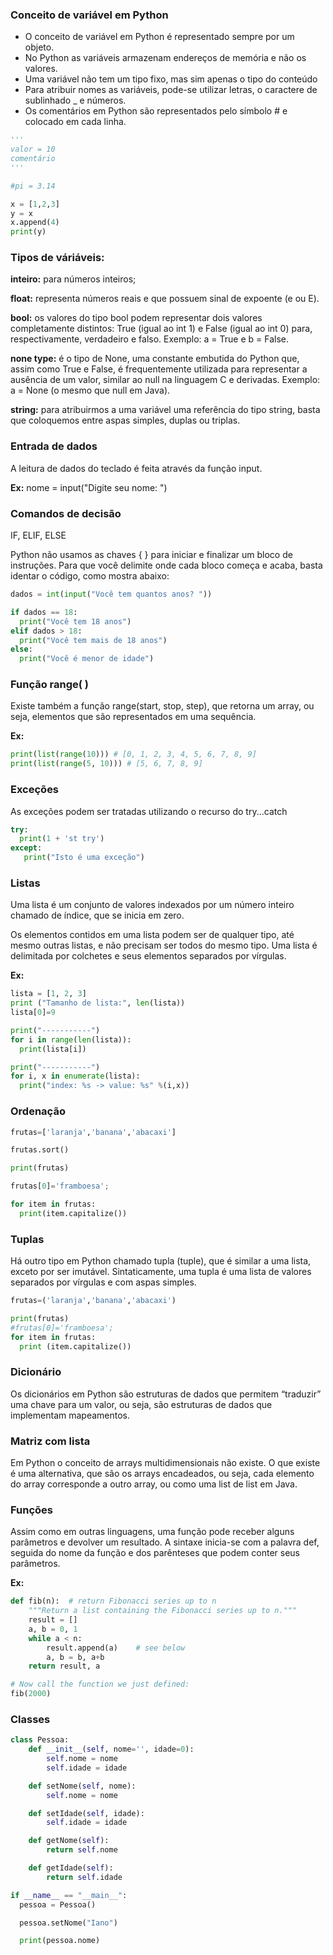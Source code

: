 ### Conceito de variável em Python


* O conceito de variável em Python é representado sempre por um objeto.
* No Python as variáveis armazenam endereços de memória e não os valores.
* Uma variável não tem um tipo fixo, mas sim apenas o tipo do conteúdo
* Para atribuir nomes as variáveis, pode-se utilizar letras, o caractere de sublinhado _ e números.
* Os comentários em Python são representados pelo símbolo # e colocado em cada linha.

~~~python
'''
valor = 10
comentário
'''

#pi = 3.14

x = [1,2,3]
y = x
x.append(4)
print(y)
~~~

### Tipos de váriáveis:

**inteiro:** para números inteiros;

**float:** representa números reais e que possuem sinal de expoente (e ou E).

**bool:** os valores do tipo bool podem representar dois valores completamente distintos: True (igual ao int 1) e False (igual ao int 0) para, respectivamente, verdadeiro e falso. Exemplo: a = True e b = False.

**none type:** é o tipo de None, uma constante embutida do Python que, assim como True e False, é frequentemente utilizada para representar a ausência de um valor, similar ao null na linguagem C e derivadas. Exemplo: a = None (o mesmo que null em Java).

**string:** para atribuirmos a uma variável uma referência do tipo string, basta que coloquemos entre aspas simples, duplas ou triplas.

### Entrada de dados

A leitura de dados do teclado é feita através da função input.

**Ex:** nome = input("Digite seu nome: ")

### Comandos de decisão

IF, ELIF, ELSE

Python não usamos as chaves { } para iniciar e finalizar um bloco de instruções. Para que você delimite onde cada bloco começa e acaba, basta identar o código, como mostra abaixo:

~~~python
dados = int(input("Você tem quantos anos? "))

if dados == 18:
  print("Você tem 18 anos")
elif dados > 18:
  print("Você tem mais de 18 anos")
else:
  print("Você é menor de idade")
~~~

### Função range( )

Existe também a função range(start, stop, step), que retorna um array, ou seja, elementos que são representados em uma sequência.

**Ex:** 
~~~python
print(list(range(10))) # [0, 1, 2, 3, 4, 5, 6, 7, 8, 9]
print(list(range(5, 10))) # [5, 6, 7, 8, 9]
~~~

### Exceções

As exceções podem ser tratadas utilizando o recurso do try...catch

~~~python
try:
  print(1 + 'st try')
except:
   print("Isto é uma exceção")
~~~

### Listas 

Uma lista é um conjunto de valores indexados por um número inteiro chamado de índice, que se inicia em zero.

Os elementos contidos em uma lista podem ser de qualquer tipo, até mesmo outras listas, e não precisam ser todos do mesmo tipo. Uma lista é delimitada por colchetes e seus elementos separados por vírgulas.

**Ex:**

~~~python
lista = [1, 2, 3]
print ("Tamanho de lista:", len(lista))
lista[0]=9

print("-----------")
for i in range(len(lista)):
  print(lista[i])

print("-----------")
for i, x in enumerate(lista):
  print("index: %s -> value: %s" %(i,x))
~~~

### Ordenação

~~~python
frutas=['laranja','banana','abacaxi']

frutas.sort()

print(frutas)

frutas[0]='framboesa';

for item in frutas:
  print(item.capitalize())
~~~

### Tuplas

Há outro tipo em Python chamado tupla (tuple), que é similar a uma lista, exceto por ser imutável. Sintaticamente, uma tupla é uma lista de valores separados por vírgulas e com aspas simples.

~~~python
frutas=('laranja','banana','abacaxi')

print(frutas)
#frutas[0]='framboesa';
for item in frutas:
  print (item.capitalize())
~~~

### Dicionário

Os dicionários em Python são estruturas de dados que permitem “traduzir” uma chave para um valor, ou seja, são estruturas de dados que implementam mapeamentos.

### Matriz com lista 

Em Python o conceito de arrays multidimensionais não existe. O que existe é uma alternativa, que são os arrays encadeados, ou seja, cada elemento do array corresponde a outro array, ou como uma list de list em Java.

### Funções

Assim como em outras linguagens, uma função pode receber alguns parâmetros e devolver um resultado. A sintaxe inicia-se com a palavra def, seguida do nome da função e dos parênteses que podem conter seus parâmetros.

**Ex:**

~~~python
def fib(n):  # return Fibonacci series up to n
    """Return a list containing the Fibonacci series up to n."""
    result = []
    a, b = 0, 1
    while a < n:
        result.append(a)    # see below
        a, b = b, a+b
    return result, a

# Now call the function we just defined:
fib(2000)
~~~

### Classes

~~~python
class Pessoa:
    def __init__(self, nome='', idade=0):
        self.nome = nome
        self.idade = idade

    def setNome(self, nome):
        self.nome = nome

    def setIdade(self, idade):
        self.idade = idade

    def getNome(self):
        return self.nome

    def getIdade(self):
        return self.idade

if __name__ == "__main__":
  pessoa = Pessoa()

  pessoa.setNome("Iano")

  print(pessoa.nome)
~~~